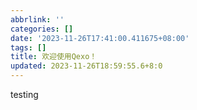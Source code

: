 ```yaml
---
abbrlink: ''
categories: []
date: '2023-11-26T17:41:00.411675+08:00'
tags: []
title: 欢迎使用Qexo！
updated: 2023-11-26T18:59:55.6+8:0
---
```

testing

